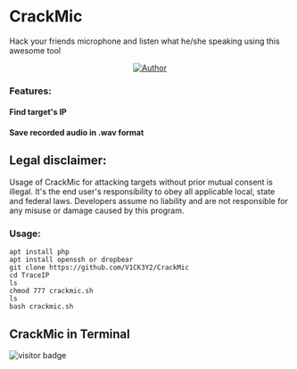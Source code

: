 # CrackMic

Hack your friends microphone and listen what he/she speaking using this awesome tool

<p align="center">
<a href="https://github.com/V1CK3Y2"><img title="Author" src="https://img.shields.io/badge/Author-V1CK3Y2-red.svg?style=for-the-badge&logo=github"></a>
</p>

### Features:

#### Find target's IP
#### Save recorded audio in .wav format

## Legal disclaimer:

Usage of CrackMic for attacking targets without prior mutual consent is illegal. It's the end user's responsibility to obey all applicable local, state and federal laws. Developers assume no liability and are not responsible for any misuse or damage caused by this program. 

### Usage:
```
apt install php
apt install openssh or dropbear
git clone https://github.com/V1CK3Y2/CrackMic
cd TraceIP
ls
chmod 777 crackmic.sh
ls
bash crackmic.sh
```
## CrackMic in Terminal



<p>
<img src="https://visitor-badge.laobi.icu/badge?page_id=JasonJerry.lockphish" alt="visitor badge"/>
</p>
